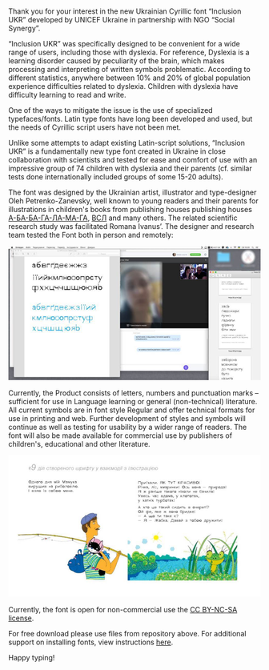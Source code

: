 # 
Thank you for your interest in the new Ukrainian Cyrillic font “Inclusion UKR” developed by UNICEF Ukraine in partnership with NGO “Social Synergy”.

“Inclusion UKR” was specifically designed to be convenient for a wide range of users, including those with dyslexia. For reference, Dyslexia is a learning disorder caused by peculiarity of the brain, which makes processing and interpreting of written symbols problematic. According to different statistics, anywhere between 10% and 20% of global population experience difficulties related to dyslexia. Children with dyslexia have difficulty learning to read and write.  

One of the ways to mitigate the issue is the use of specialized typefaces/fonts. Latin type fonts have long been developed and used, but the needs of Cyrillic script users have not been met. 

Unlike some attempts to adapt existing Latin-script solutions, “Inclusion UKR” is a fundamentally new type font created in Ukraine in close collaboration with scientists and tested for ease and comfort of use with an impressive group of 74 children with dyslexia and their parents (cf. similar tests done internationally included groups of some 15-20 adults).

The font was designed by the Ukrainian artist, illustrator and type-designer Oleh Petrenko-Zanevsky, well known to young readers and their parents for illustrations in children's books from publishing houses publishing houses [А-БА-БА-ГА-ЛА-МА-ГА](http://ababahalamaha.com.ua/en), [ВСЛ](https://starylev.com.ua/foreign-rights) and many others. The related scientific research study was facilitated Romana Ivanus’.
The designer and research team tested the Font both in person and remotely:

![Illustration 1](https://github.com/Social-Synergy/inclusion-UKR/blob/master/Picture%201.png)

Currently, the Product consists of letters, numbers and punctuation marks – sufficient for use in Language learning or general (non-technical) literature. All current symbols are in font style Regular and offer technical formats for use in printing and web. 
Further development of styles and symbols will continue as well as testing for usability by a wider range of readers. The font will also be made available for commercial use by publishers of children's, educational and other literature. 

![Illustration 1](https://github.com/Social-Synergy/inclusion-UKR/blob/master/Picture%202.png)

 Currently, the font is open for non-commercial use the [CC BY-NC-SA license](https://creativecommons.org/licenses/by-nc-sa/4.0/legalcode).
 
For free download please use files from repository above.
For additional support on installing fonts, view instructions [here](https://support.microsoft.com/en-us/help/314960/how-to-install-or-remove-a-font-in-windows).

Happy typing!
